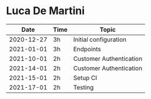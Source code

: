 # Luca De Martini

| Date       | Time | Topic                   |
| ---------- | ---- | ----------------------- |
| 2020-12-27 | 3h   | Initial configuration   |
| 2021-01-01 | 3h   | Endpoints               |
| 2021-10-01 | 2h   | Customer Authentication |
| 2021-14-01 | 2h   | Customer Authentication |
| 2021-15-01 | 2h   | Setup CI                |
| 2021-17-01 | 2h   | Testing                 |